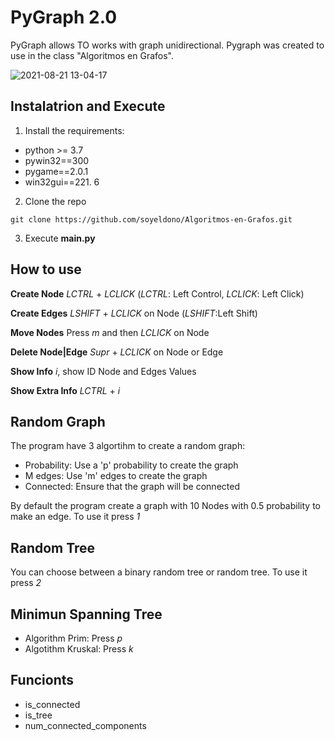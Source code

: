 # PyGraph 2.0

PyGraph allows TO works with graph unidirectional. Pygraph was created to use in the class "Algoritmos en Grafos".

![2021-08-21 13-04-17](https://user-images.githubusercontent.com/38016639/130331370-347a4dee-b4ef-4f0e-8288-46583533ab98.gif)

## Instalatrion and Execute

1. Install the requirements:
- python >= 3.7
 - pywin32==300
 - pygame==2.0.1
 - win32gui==221. 6
2.  Clone the repo
```
git clone https://github.com/soyeldono/Algoritmos-en-Grafos.git
``` 
3. Execute **main.py**

## How to use

**Create Node** _LCTRL_ + _LCLICK_ (_LCTRL_: Left Control, _LCLICK_: Left Click)

**Create Edges** _LSHIFT_ + _LCLICK_ on Node (_LSHIFT_:Left Shift)

**Move Nodes** Press _m_ and then _LCLICK_ on Node

**Delete Node|Edge** _Supr_ + _LCLICK_ on Node or Edge

**Show Info** _i_, show ID Node and Edges Values

**Show Extra Info** _LCTRL_ + _i_

## Random Graph

The program have 3 algortihm to create a random graph:

- Probability: Use a 'p' probability to create the graph
- M edges: Use 'm' edges to create the graph
- Connected: Ensure that the graph will be connected

By default the program create a graph with 10 Nodes with 0.5 probability to make an edge. To use it press _1_

## Random Tree

You can choose between a binary random tree or random tree. To use it press _2_

## Minimun Spanning Tree

- Algorithm Prim: Press _p_
- Algotithm Kruskal: Press _k_

## Funcionts

- is_connected
- is_tree
- num_connected_components

